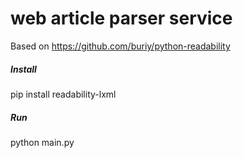 web article parser service
=========
Based on https://github.com/buriy/python-readability
##### Install
pip install readability-lxml
##### Run
python main.py